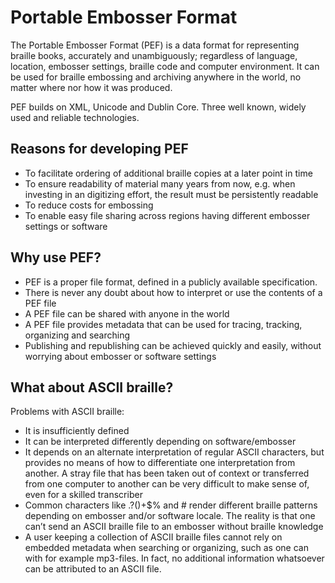 # Portable Embosser Format #
The Portable Embosser Format (PEF) is a data format for representing braille books, accurately and unambiguously; regardless of language, location, embosser settings, braille code and computer environment. It can be used for braille embossing and archiving anywhere in the world, no matter where nor how it was produced.

PEF builds on XML, Unicode and Dublin Core. Three well known, widely used and reliable technologies.

## Reasons for developing PEF ##
  * To facilitate ordering of additional braille copies at a later point in time
  * To ensure readability of material many years from now, e.g. when investing in an digitizing effort, the result must be persistently readable
  * To reduce costs for embossing
  * To enable easy file sharing across regions having different embosser settings or software


## Why use PEF? ##
  * PEF is a proper file format, defined in a publicly available specification.
  * There is never any doubt about how to interpret or use the contents of a PEF file
  * A PEF file can be shared with anyone in the world
  * A PEF file provides metadata that can be used for tracing, tracking, organizing and searching
  * Publishing and republishing can be achieved quickly and easily, without worrying about embosser or software settings

## What about ASCII braille? ##
Problems with ASCII braille:
  * It is insufficiently defined
  * It can be interpreted differently depending on software/embosser
  * It depends on an alternate interpretation of regular ASCII characters, but provides no means of how to differentiate one interpretation from another. A stray file that has been taken out of context or transferred from one computer to another can be very difficult to make sense of, even for a skilled transcriber
  * Common characters like .?()+$% and # render different braille patterns depending on embosser and/or software locale. The reality is that one can’t send an ASCII braille file to an embosser without braille knowledge
  * A user keeping a collection of ASCII braille files cannot rely on embedded metadata when searching or organizing, such as one can with for example mp3-files. In fact, no additional information whatsoever can be attributed to an ASCII file.